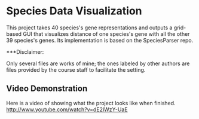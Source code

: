 Species Data Visualization
==========================

This project takes 40 species's gene representations and outputs a grid-based GUI that visualizes distance of one species's gene with all the other 39 species's genes. Its implementation is based on the SpeciesParser repo.

***Disclaimer:

Only several files are works of mine; the ones labeled by other authors are files provided by the course staff to facilitate the setting.

Video Demonstration
-------------------
Here is a video of showing what the project looks like when finished. http://www.youtube.com/watch?v=dE2lWzY-UaE

